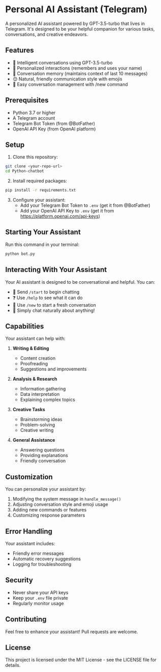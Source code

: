 # Personal AI Assistant (Telegram)

A personalized AI assistant powered by GPT-3.5-turbo that lives in Telegram. It's designed to be your helpful companion for various tasks, conversations, and creative endeavors.

## Features

- 🧠 Intelligent conversations using GPT-3.5-turbo
- 👥 Personalized interactions (remembers and uses your name)
- 💭 Conversation memory (maintains context of last 10 messages)
- 😊 Natural, friendly communication style with emojis
- 🔄 Easy conversation management with /new command

## Prerequisites

- Python 3.7 or higher
- A Telegram account
- Telegram Bot Token (from @BotFather)
- OpenAI API Key (from OpenAI platform)

## Setup

1. Clone this repository:
```bash
git clone <your-repo-url>
cd Python-chatbot
```

2. Install required packages:
```bash
pip install -r requirements.txt
```

3. Configure your assistant:
   - Add your Telegram Bot Token to `.env` (get it from @BotFather)
   - Add your OpenAI API Key to `.env` (get it from https://platform.openai.com/api-keys)

## Starting Your Assistant

Run this command in your terminal:
```bash
python bot.py
```

## Interacting With Your Assistant

Your AI assistant is designed to be conversational and helpful. You can:

- 👋 Send `/start` to begin chatting
- ❓ Use `/help` to see what it can do
- 🔄 Use `/new` to start a fresh conversation
- 💬 Simply chat naturally about anything!

## Capabilities

Your assistant can help with:

1. **Writing & Editing**
   - Content creation
   - Proofreading
   - Suggestions and improvements

2. **Analysis & Research**
   - Information gathering
   - Data interpretation
   - Explaining complex topics

3. **Creative Tasks**
   - Brainstorming ideas
   - Problem-solving
   - Creative writing

4. **General Assistance**
   - Answering questions
   - Providing explanations
   - Friendly conversation

## Customization

You can personalize your assistant by:

1. Modifying the system message in `handle_message()`
2. Adjusting conversation style and emoji usage
3. Adding new commands or features
4. Customizing response parameters

## Error Handling

Your assistant includes:
- Friendly error messages
- Automatic recovery suggestions
- Logging for troubleshooting

## Security

- Never share your API keys
- Keep your `.env` file private
- Regularly monitor usage

## Contributing

Feel free to enhance your assistant! Pull requests are welcome.

## License

This project is licensed under the MIT License - see the LICENSE file for details.